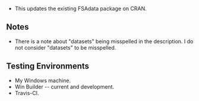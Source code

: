 * This updates the existing FSAdata package on CRAN.

## Notes
* There is a note about "datasets" being misspelled in the description. I do not consider "datasets" to be misspelled.

## Testing Environments
* My Windows machine.
* Win Builder -- current and development.
* Travis-CI.